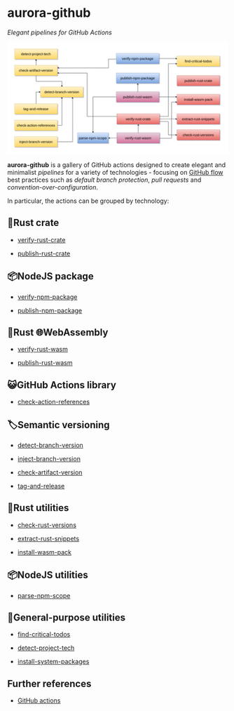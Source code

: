 # aurora-github

_Elegant pipelines for GitHub Actions_

![Schema](docs/schema.png)

**aurora-github** is a gallery of GitHub actions designed to create elegant and minimalist _pipelines_ for a variety of technologies - focusing on [GitHub flow](https://docs.github.com/en/get-started/using-github/github-flow) best practices such as _default branch protection_, _pull requests_ and _convention-over-configuration_.

In particular, the actions can be grouped by technology:

## 🦀Rust crate

- [verify-rust-crate](./actions/verify-rust-crate/README.md)

- [publish-rust-crate](./actions/publish-rust-crate/README.md)

## 📦NodeJS package

- [verify-npm-package](./actions/verify-npm-package/README.md)

- [publish-npm-package](./actions/publish-npm-package/README.md)

## 🦀Rust 🌐WebAssembly

- [verify-rust-wasm](./actions/verify-rust-wasm/README.md)

- [publish-rust-wasm](./actions/publish-rust-wasm/README.md)

## 😺GitHub Actions library

- [check-action-references](./actions/check-action-references/README.md)

## 🏷️Semantic versioning

- [detect-branch-version](./actions/detect-branch-version/README.md)

- [inject-branch-version](./actions/inject-branch-version/README.md)

- [check-artifact-version](./actions/check-artifact-version/README.md)

- [tag-and-release](./actions/tag-and-release/README.md)

## 🦀Rust utilities

- [check-rust-versions](./actions/check-rust-versions/README.md)

- [extract-rust-snippets](./actions/extract-rust-snippets/README.md)

- [install-wasm-pack](./actions/install-wasm-pack/README.md)

## 📦NodeJS utilities

- [parse-npm-scope](./actions/parse-npm-scope/README.md)

## 🧰General-purpose utilities

- [find-critical-todos](./actions/find-critical-todos/README.md)

- [detect-project-tech](./actions/detect-project-tech/README.md)

- [install-system-packages](./actions/install-system-packages/README.md)

## Further references

- [GitHub actions](https://docs.github.com/en/actions)

